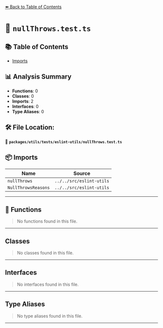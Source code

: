 [⬅️ Back to Table of Contents](../../../../index.md)

# 📄 `nullThrows.test.ts`

## 📚 Table of Contents

- [Imports](#imports)

## 📊 Analysis Summary

- **Functions**: 0
- **Classes**: 0
- **Imports**: 2
- **Interfaces**: 0
- **Type Aliases**: 0

## 🛠️ File Location:
📂 **`packages/utils/tests/eslint-utils/nullThrows.test.ts`**

## 📦 Imports

| Name | Source |
|------|--------|
| `nullThrows` | `../../src/eslint-utils` |
| `NullThrowsReasons` | `../../src/eslint-utils` |


---

## 🔧 Functions

> No functions found in this file.


---

## Classes

> No classes found in this file.


---

## Interfaces

> No interfaces found in this file.


---

## Type Aliases

> No type aliases found in this file.


---
